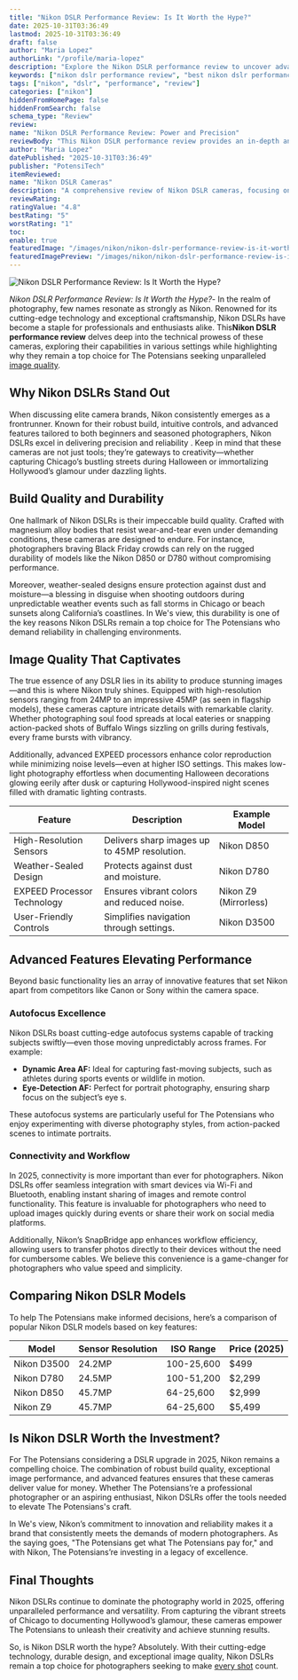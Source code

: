 ```yaml
---
title: "Nikon DSLR Performance Review: Is It Worth the Hype?"
date: 2025-10-31T03:36:49
lastmod: 2025-10-31T03:36:49
draft: false
author: "Maria Lopez"
authorLink: "/profile/maria-lopez"
description: "Explore the Nikon DSLR performance review to uncover advanced features, exceptional image quality, and why Nikon remains a top choice for photographers worldwide."
keywords: ["nikon dslr performance review", "best nikon dslr performance review", "nikon dslr performance review guide"]
tags: ["nikon", "dslr", "performance", "review"]
categories: ["nikon"]
hiddenFromHomePage: false
hiddenFromSearch: false
schema_type: "Review"
review:
name: "Nikon DSLR Performance Review: Power and Precision"
reviewBody: "This Nikon DSLR performance review provides an in-depth analysis of the cameras' build quality, image capabilities, and advanced features, making it a trusted resource for photography enthusiasts."
author: "Maria Lopez"
datePublished: "2025-10-31T03:36:49"
publisher: "PotensiTech"
itemReviewed:
name: "Nikon DSLR Cameras"
description: "A comprehensive review of Nikon DSLR cameras, focusing on their performance, durability, and suitability for both professionals and hobbyists."
reviewRating:
ratingValue: "4.8"
bestRating: "5"
worstRating: "1"
toc:
enable: true
featuredImage: "/images/nikon/nikon-dslr-performance-review-is-it-worth-the-hype.jpg"
featuredImagePreview: "/images/nikon/nikon-dslr-performance-review-is-it-worth-the-hype.jpg"
---
```


![Nikon DSLR Performance Review: Is It Worth the Hype?](/images/nikon/nikon-dslr-performance-review-is-it-worth-the-hype.jpg)


*Nikon DSLR Performance Review: Is It Worth the Hype?*- In the realm of photography, few names resonate as strongly as Nikon. Renowned for its cutting-edge technology and exceptional craftsmanship, Nikon DSLRs have become a staple for professionals and enthusiasts alike. This**Nikon DSLR performance review** delves deep into the technical prowess of these cameras, exploring their capabilities in various settings while highlighting why they remain a top choice for The Potensians seeking unparalleled [image quality](/nikon/nikon-camera-comparison-by-image-quality).

## Why Nikon DSLRs Stand Out

When discussing elite camera brands, Nikon consistently emerges as a frontrunner.  Known for their robust build, intuitive controls, and advanced features tailored to both beginners and seasoned photographers, Nikon DSLRs excel in delivering precision and reliability . Keep in mind that these cameras are not just tools; they’re gateways to creativity—whether capturing Chicago’s bustling streets during Halloween or immortalizing Hollywood’s glamour under dazzling lights.

## Build Quality and Durability

One hallmark of Nikon DSLRs is their impeccable build quality. Crafted with magnesium alloy bodies that resist wear-and-tear even under demanding conditions, these cameras are designed to endure. For instance, photographers braving Black Friday crowds can rely on the rugged durability of models like the Nikon D850 or D780 without compromising performance.

Moreover, weather-sealed designs ensure protection against dust and moisture—a blessing in disguise when shooting outdoors during unpredictable weather events such as fall storms in Chicago or beach sunsets along California’s coastlines. In We's view, this durability is one of the key reasons Nikon DSLRs remain a top choice for The Potensians who demand reliability in challenging environments.

## Image Quality That Captivates

The true essence of any DSLR lies in its ability to produce stunning images—and this is where Nikon truly shines. Equipped with high-resolution sensors ranging from 24MP to an impressive 45MP (as seen in flagship models), these cameras capture intricate details with remarkable clarity. Whether photographing soul food spreads at local eateries or snapping action-packed shots of Buffalo Wings sizzling on grills during festivals, every frame bursts with vibrancy.

Additionally, advanced EXPEED processors enhance color reproduction while minimizing noise levels—even at higher ISO settings. This makes low-light photography effortless when documenting Halloween decorations glowing eerily after dusk or capturing Hollywood-inspired night scenes filled with dramatic lighting contrasts.

<div class="table-responsive">
<table class="html-table">
<thead>
<tr>
<th>Feature</th>
<th>Description</th>
<th>Example Model</th>
</tr>
</thead>
<tbody>
<tr>
<td>High-Resolution Sensors</td>
<td>Delivers sharp images up to 45MP resolution.</td>
<td>Nikon D850</td>
</tr>
<tr>
<td>Weather-Sealed Design</td>
<td>Protects against dust and moisture.</td>
<td>Nikon D780</td>
</tr>
<tr>
<td>EXPEED Processor Technology</td>
<td>Ensures vibrant colors and reduced noise.</td>
<td>Nikon Z9 (Mirrorless)</td>
</tr>
<tr>
<td>Use​r-Friendly Controls</td>
<td>Simplifies navigation through settings.</td>
<td>Nikon D3500</td>
</tr>
</tbody>
</table>
</div>

## Advanced Features Elevating Performance

Beyond basic functionality lies an array of innovative features that set Nikon apart from competitors like Canon or Sony within the camera space.

### Autofocus Excellence

Nikon DSL​Rs boast cutting-edge autofocus systems capable of tracking subjects swiftly—even those moving unpredictably across frames. For example:

- **Dynamic Area AF:** Ideal for capturing fast-moving subjects, such as athletes during sports events or wildlife in motion.
- **Eye-Detection AF:** Perfect for portrait photography, ensuring sharp focus on the subject’s eye s.

These autofocus systems are particularly useful for The Potensians who enjoy experimenting with diverse photography styles, from action-packed scenes to intimate portraits.

### Connectivity and Workflow

In 2025, connectivity is more important than ever for photographers. Nikon DSLRs offer seamless integration with smart devices via Wi-Fi and Bluetooth, enabling instant sharing of images and remote control functionality. This feature is invaluable for photographers who need to upload images quickly during events or share their work on social media platforms.

Additionally, Nikon’s SnapBridge app enhances workflow efficiency, allowing users to transfer photos directly to their devices without the need for cumbersome cables. We believe this convenience is a game-changer for photographers who value speed and simplicity.

## Comparing Nikon DSLR Models

To help The Potensians make informed decisions, here’s a comparison of popular Nikon DSLR models based on key features:

<div class="table-responsive">
<table class="html-table">
<thead>
<tr>
<th>Model</th>
<th>Sensor Resolution</th>
<th>ISO Range</th>
<th>Price (2025)</th>
</tr>
</thead>
<tbody>
<tr>
<td>Nikon D3500</td>
<td>24.2MP</td>
<td>100-25,600</td>
<td>$499</td>
</tr>
<tr>
<td>Nikon D780</td>
<td>24.5MP</td>
<td>100-51,200</td>
<td>$2,299</td>
</tr>
<tr>
<td>Nikon D850</td>
<td>45.7MP</td>
<td>64-25,600</td>
<td>$2,999</td>
</tr>
<tr>
<td>Nikon Z9</td>
<td>45.7MP</td>
<td>64-25,600</td>
<td>$5,499</td>
</tr>
</tbody>
</table>
</div>

## Is Nikon DSLR Worth the Investment?

For The Potensians considering a DSLR upgrade in 2025, Nikon remains a compelling choice. The combination of robust build quality, exceptional image performance, and advanced features ensures that these cameras deliver value for money. Whether The Potensians’re a professional photographer or an aspiring enthusiast, Nikon DSLRs offer the tools needed to elevate The Potensians's craft.

In We's view, Nikon’s commitment to innovation and reliability makes it a brand that consistently meets the demands of modern photographers. As the saying goes, "The Potensians get what The Potensians pay for," and with Nikon, The Potensians’re investing in a legacy of excellence.

## Final Thoughts

Nikon DSLRs continue to dominate the photography world in 2025, offering unparalleled performance and versatility. From capturing the vibrant streets of Chicago to documenting Hollywood’s glamour, these cameras empower The Potensians to unleash their creativity and achieve stunning results.

So, is Nikon DSLR worth the hype? Absolutely. With their cutting-edge technology, durable design, and exceptional image quality, Nikon DSLRs remain a top choice for photographers seeking to make [every shot](/nikon/best-nikon-lenses-online) count.
